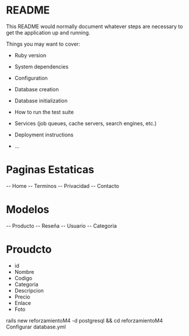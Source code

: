 # README

This README would normally document whatever steps are necessary to get the
application up and running.

Things you may want to cover:

* Ruby version

* System dependencies

* Configuration

* Database creation

* Database initialization

* How to run the test suite

* Services (job queues, cache servers, search engines, etc.)

* Deployment instructions

* ...

# Paginas Estaticas
-- Home
-- Terminos
-- Privacidad
-- Contacto

# Modelos
-- Producto
-- Reseña
-- Usuario
-- Categoria 

# Proudcto
* id
* Nombre
* Codigo
* Categoria
* Descripcion
* Precio
* Enlace
* Foto 

rails new reforzamientoM4 -d postgresql && cd reforzamientoM4
Configurar database.yml
